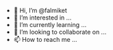 - 👋 Hi, I’m @falmiket
- 👀 I’m interested in ...
- 🌱 I’m currently learning ...
- 💞️ I’m looking to collaborate on ...
- 📫 How to reach me ...

<!---
falmiket/falmiket is a ✨ special ✨ repository because its `README.md` (this file) appears on your GitHub profile.
You can click the Preview link to take a look at your changes.
--->
